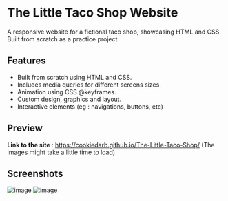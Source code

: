 # The Little Taco Shop Website
A responsive website for a fictional taco shop, showcasing HTML and CSS. Built from scratch as a practice project.

## Features
- Built from scratch using HTML and CSS.
- Includes media queries for different screens sizes.
- Animation using CSS @keyframes.
- Custom design, graphics and layout.
- Interactive elements (eg : navigations, buttons, etc)

## Preview
**Link to the site** : https://cookiedarb.github.io/The-Little-Taco-Shop/ 
(The images might take a little time to load)

## Screenshots
![image](https://github.com/user-attachments/assets/0692aca0-39a8-4000-8187-1d4954f660a5)
![image](https://github.com/user-attachments/assets/a37186df-6aa1-41e1-a45b-8da7a85e3c1a)



